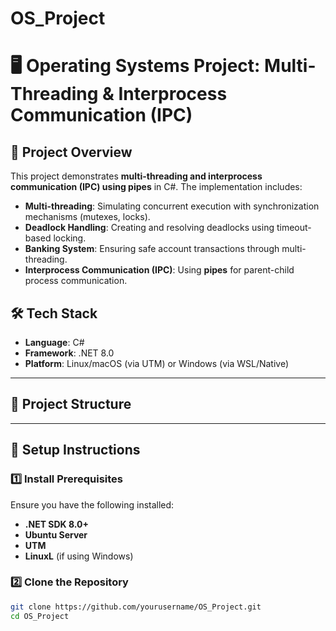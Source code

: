 # OS_Project
# 🖥️ Operating Systems Project: Multi-Threading & Interprocess Communication (IPC)

## 📌 Project Overview
This project demonstrates **multi-threading and interprocess communication (IPC) using pipes** in C#. The implementation includes:
- **Multi-threading**: Simulating concurrent execution with synchronization mechanisms (mutexes, locks).
- **Deadlock Handling**: Creating and resolving deadlocks using timeout-based locking.
- **Banking System**: Ensuring safe account transactions through multi-threading.
- **Interprocess Communication (IPC)**: Using **pipes** for parent-child process communication.

## 🛠️ Tech Stack
- **Language**: C#
- **Framework**: .NET 8.0
- **Platform**: Linux/macOS (via UTM) or Windows (via WSL/Native)

---

## 📂 Project Structure

---

## 🚀 Setup Instructions

### **1️⃣ Install Prerequisites**
Ensure you have the following installed:
- **.NET SDK 8.0+** 
- **Ubuntu Server**
- **UTM**
- **LinuxL** (if using Windows)

### **2️⃣ Clone the Repository**
```sh
git clone https://github.com/yourusername/OS_Project.git
cd OS_Project

